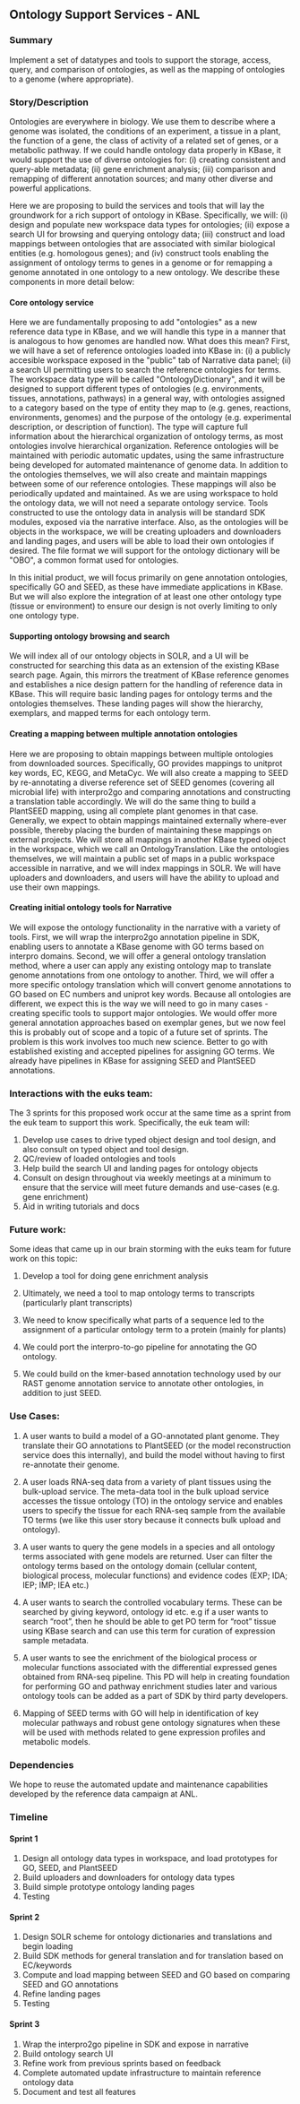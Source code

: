 ## Ontology Support Services - ANL

### Summary
Implement a set of datatypes and tools to support the storage, access, query, and comparison of ontologies, as well as the mapping of ontologies to a genome (where appropriate).

### Story/Description
Ontologies are everywhere in biology. We use them to describe where a genome was isolated, the conditions of an experiment, a tissue in a plant, the function of a gene, the class of activity of a related set of genes, or a metabolic pathway. If we could handle ontology data properly in KBase, it would support the use of diverse ontologies for: (i) creating consistent and query-able metadata; (ii) gene enrichment analysis; (iii) comparison and remapping of different annotation sources; and many other diverse and powerful applications. 

Here we are proposing to build the services and tools that will lay the groundwork for a rich support of ontology in KBase. Specifically, we will: (i) design and populate new workspace data types for ontologies; (ii) expose a search UI for browsing and querying ontology data; (iii) construct and load mappings between ontologies that are associated with similar biological entities (e.g. homologous genes); and (iv) construct tools enabling the assignment of ontology terms to genes in a genome or for remapping a genome annotated in one ontology to a new ontology. We describe these components in more detail below:

#### Core ontology service
Here we are fundamentally proposing to add "ontologies" as a new reference data type in KBase, and we will handle this type in a manner that is analogous to how genomes are handled now. What does this mean? First, we will have a set of reference ontologies loaded into KBase in: (i) a publicly accesible workspace exposed in the "public" tab of Narrative data panel; (ii) a search UI permitting users to search the reference ontologies for terms. The workspace data type will be called "OntologyDictionary", and it will be designed to support different types of ontologies (e.g. environments, tissues, annotations, pathways) in a general way, with ontologies assigned to a category based on the type of entity they map to (e.g. genes, reactions, environments, genomes) and the purpose of the ontology (e.g. experimental description, or description of function). The type will capture full information about the hierarchical organization of ontology terms, as most ontologies involve hierarchical organization. Reference ontologies will be maintained with periodic automatic updates, using the same infrastructure being developed for automated maintenance of genome data. In addition to the ontologies themselves, we will also create and maintain mappings between some of our reference ontologies. These mappings will also be periodically updated and maintained. As we are using workspace to hold the ontology data, we will not need a separate ontology service. Tools constructed to use the ontology data in analysis will be standard SDK modules, exposed via the narrative interface. Also, as the ontologies will be objects in the workspace, we will be creating uploaders and downloaders and landing pages, and users will be able to load their own ontologies if desired. The file format we will support for the ontology dictionary will be "OBO", a common format used for ontologies.

In this initial product, we will focus primarily on gene annotation ontologies, specifically GO and SEED, as these have immediate applications in KBase. But we will also explore the integration of at least one other ontology type (tissue or environment) to ensure our design is not overly limiting to only one ontology type. 

#### Supporting ontology browsing and search
We will index all of our ontology objects in SOLR, and a UI will be constructed for searching this data as an extension of the existing KBase search page. Again, this mirrors the treatment of KBase reference genomes and establishes a nice design pattern for the handling of reference data in KBase. This will require basic landing pages for ontology terms and the ontologies themselves. These landing pages will show the hierarchy, exemplars, and mapped terms for each ontology term.

#### Creating a mapping between multiple annotation ontologies
Here we are proposing to obtain mappings between multiple ontologies from downloaded sources. Specifically, GO provides mappings to unitprot key words, EC, KEGG, and MetaCyc. We will also create a mapping to SEED by re-annotating a diverse reference set of SEED genomes (covering all microbial life) with interpro2go and comparing annotations and constructing a translation table accordingly. We will do the same thing to build a PlantSEED mapping, using all complete plant genomes in that case. Generally, we expect to obtain mappings maintained externally where-ever possible, thereby placing the burden of maintaining these mappings on external projects. We will store all mappings in another KBase typed object in the workspace, which we call an OntologyTranslation. Like the ontologies themselves, we will maintain a public set of maps in a public workspace accessible in narrative, and we will index mappings in SOLR. We will have uploaders and downloaders, and users will have the ability to upload and use their own mappings.

#### Creating initial ontology tools for Narrative
We will expose the ontology functionality in the narrative with a variety of tools. First, we will wrap the interpro2go annotation pipeline in SDK, enabling users to annotate a KBase genome with GO terms based on interpro domains. Second, we will offer a general ontology translation method, where a user can apply any existing ontology map to translate genome annotations from one ontology to another. Third, we will offer a more specific ontology translation which will convert genome annotations to GO based on EC numbers and uniprot key words. Because all ontologies are different, we expect this is the way we will need to go in many cases - creating specific tools to support major ontologies. We would offer more general annotation approaches based on exemplar genes, but we now feel this is probably out of scope and a topic of a future set of sprints. The problem is this work involves too much new science. Better to go with established existing and accepted pipelines for assigning GO terms. We already have pipelines in KBase for assigning SEED and PlantSEED annotations.

### Interactions with the euks team:
The 3 sprints for this proposed work occur at the same time as a sprint from the euk team to support this work. Specifically, the euk team will:

1. Develop use cases to drive typed object design and tool design, and also consult on typed object and tool design.
2. QC/review of loaded ontologies and tools
3. Help build the search UI and landing pages for ontology objects
4. Consult on design throughout via weekly meetings at a minimum to ensure that the service will meet future demands and use-cases (e.g. gene enrichment)
5. Aid in writing tutorials and docs

### Future work:
Some ideas that came up in our brain storming with the euks team for future work on this topic:

1. Develop a tool for doing gene enrichment analysis

2. Ultimately, we need a tool to map ontology terms to transcripts (particularly plant transcripts)

3. We need to know specifically what parts of a sequence led to the assignment of a particular ontology term to a protein (mainly for plants)

4. We could port the interpro-to-go pipeline for annotating the GO ontology.

5. We could build on the kmer-based annotation technology used by our RAST genome annotation service to annotate other ontologies, in addition to just SEED.

### Use Cases:
1. A user wants to build a model of a GO-annotated plant genome. They translate their GO annotations to PlantSEED (or the model reconstruction service does this internally), and build the model without having to first re-annotate their genome.

2. A user loads RNA-seq data from a variety of plant tissues using the bulk-upload service. The meta-data tool in the bulk upload service accesses the tissue ontology (TO) in the ontology service and enables users to specify the tissue for each RNA-seq sample from the available TO terms (we like this user story because it connects bulk upload and ontology).

3. A user wants to query the gene models in a species and all ontology terms associated with gene models are returned. User can filter the ontology terms based on the ontology domain (cellular content, biological process, molecular functions) and evidence codes (EXP; IDA; IEP; IMP; IEA etc.)

4. A user wants to search the controlled vocabulary terms. These can be searched by giving keyword, ontology id etc. e.g if a user wants to search “root”, then he should be able to get PO term for “root” tissue using KBase search and can use this term for curation of expression sample metadata. 

5. A user wants to see the enrichment of the biological process or molecular functions associated with the differential expressed genes obtained from RNA-seq pipeline. This PD will help in creating foundation for performing GO and pathway enrichment studies later and various ontology tools can be added as a part of SDK by third party developers. 

6. Mapping of SEED terms with GO will help in identification of key molecular pathways and robust gene ontology signatures when these will be used with methods related to gene expression profiles and metabolic models. 


### Dependencies
We hope to reuse the automated update and maintenance capabilities developed by the reference data campaign at ANL.

### Timeline

#### Sprint 1
1. Design all ontology data types in workspace, and load prototypes for GO, SEED, and PlantSEED
2. Build uploaders and downloaders for ontology data types
3. Build simple prototype ontology landing pages
4. Testing

#### Sprint 2
1. Design SOLR scheme for ontology dictionaries and translations and begin loading
2. Build SDK methods for general translation and for translation based on EC/keywords
3. Compute and load mapping between SEED and GO based on comparing SEED and GO annotations
4. Refine landing pages
5. Testing

#### Sprint 3 
1. Wrap the interpro2go pipeline in SDK and expose in narrative
2. Build ontology search UI
3. Refine work from previous sprints based on feedback
4. Complete automated update infrastructure to maintain reference ontology data
5. Document and test all features
